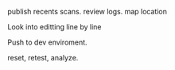
publish recents scans. review logs. map location

Look into editting line by line

Push to dev enviroment.

reset, retest, analyze.
